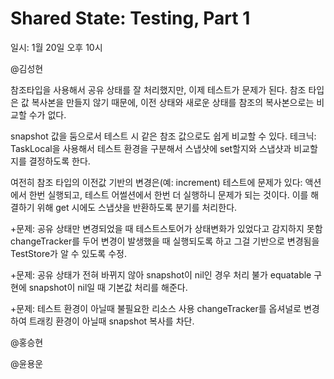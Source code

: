 # Shared State: Testing, Part 1
일시: 1월 20일 오후 10시

@김성현

참조타입을 사용해서 공유 상태를 잘 처리했지만, 이제 테스트가 문제가 된다.
참조 타입은 값 복사본을 만들지 않기 때문에, 이전 상태와 새로운 상태를 참조의 복사본으로는 비교할 수가 없다.

snapshot 값을 둠으로서 테스트 시 같은 참조 값으로도 쉽게 비교할 수 있다.
테크닉:
TaskLocal을 사용해서 테스트 환경을 구분해서 스냅샷에 set할지와 스냅샷과 비교할지를 결정하도록 한다.

여전히 참조 타입의 이전값 기반의 변경은(예: increment) 테스트에 문제가 있다:
액션에서 한번 실행되고, 테스트 어썰션에서 한번 더 실행하니 문제가 되는 것이다.
이를 해결하기 위해 get 시에도 스냅샷을 반환하도록 분기를 처리한다.

+문제: 공유 상태만 변경되었을 때 테스트스토어가 상태변화가 있었다고 감지하지 못함
changeTracker를 두어 변경이 발생했을 때 실행되도록 하고 그걸 기반으로 변경됨을 TestStore가 알 수 있도록 수정.

+문제: 공유 상태가 전혀 바뀌지 않아 snapshot이 nil인 경우 처리 불가
equatable 구현에 snapshot이 nil일 때 기본값 처리를 해준다.

+문제: 테스트 환경이 아닐때 불필요한 리소스 사용
changeTracker를 옵셔널로 변경하여 트래킹 환경이 아닐때 snapshot 복사를 차단.

@홍승현

@윤용운
